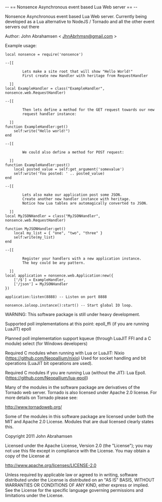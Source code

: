 -- == Nonsence Asynchronous event based Lua Web server == --

Nonsence Asynchronous event based Lua Web server. Currently being developed as a Lua alternative to 
NodeJS / Tornado and all the other event servers out there

Author: John Abrahamsen < JhnAbrhmsn@gmail.com >

Example usage:

	local nonsence = require('nonsence')

	--[[
		
			Lets make a site root that will show "Hello World!"
			First create new Handler with heritage from RequestHandler
			
	  ]]
	local ExampleHandler = class("ExampleHandler", nonsence.web.RequestHandler)

	--[[

			Then lets define a method for the GET request towards our new 
			request handler instance:
			
	  ]]
	function ExampleHandler:get()
		self:write("Hello world!")
	end

	--[[

			We could also define a method for POST request:
			
	  ]]
	function ExampleHandler:post()
		local posted_value = self:get_argument('somevalue')
		self:write('You posted: ' .. posted_value)
	end

	--[[
		
			Lets also make our application post some JSON.
			Create another new handler instance with heritage.
			Notice how Lua tables are automagically converted to JSON.
	  
	  ]]
	local MyJSONHandler = class("MyJSONHandler", nonsence.web.RequestHandler)

	function MyJSONHandler:get()
		local my_list = { "one", "two", "three" }
		self:write(my_list)
	end

	--[[
		
			Register your handlers with a new application instance.
			The key could be any pattern.
		
	  ]]
	local application = nonsence.web.Application:new({ 
		['/$'] = ExampleHandler,
		['/json'] = MyJSONHandler
	})

	application:listen(8888) -- Listen on port 8888

	nonsence.ioloop.instance():start() -- Start global IO loop.



WARNING: This software package is still under heavy development.


Supported poll implementations at this point:
epoll_ffi (if you are running LuaJIT)
epoll

Planned poll implementation support
kqueue (through LuaJIT FFI and a C module)
select (for Windows developers)

Required C modules when running with Lua or LuaJIT:
	Nixio (https://github.com/Neopallium/nixio)
	Used for socket handling and bit operations (LuaJIT bit operations are used).

Required C modules if you are running Lua (without the JIT):
	Lua Epoll. (https://github.com/Neopallium/lua-epoll)


Many of the modules in the software package are derivatives of the 
Tornado web server. Tornado is also licensed under Apache 2.0 license.
For more details on Tornado please see:

http://www.tornadoweb.org/

Some of the modules in this software package are licensed under
both the MIT and Apache 2.0 License. Modules that are dual licensed 
clearly states this.

Copyright 2011 John Abrahamsen

Licensed under the Apache License, Version 2.0 (the "License");
you may not use this file except in compliance with the License.
You may obtain a copy of the License at

http://www.apache.org/licenses/LICENSE-2.0

Unless required by applicable law or agreed to in writing, software
distributed under the License is distributed on an "AS IS" BASIS,
WITHOUT WARRANTIES OR CONDITIONS OF ANY KIND, either express or implied.
See the License for the specific language governing permissions and
limitations under the License.




